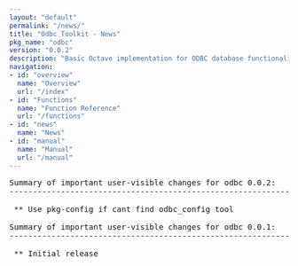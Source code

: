 ```yaml
---
layout: "default"
permalink: "/news/"
title: "Odbc Toolkit - News"
pkg_name: "odbc"
version: "0.0.2"
description: "Basic Octave implementation for ODBC database functionality"
navigation:
- id: "overview"
  name: "Overview"
  url: "/index"
- id: "Functions"
  name: "Function Reference"
  url: "/functions"
- id: "news"
  name: "News"
- id: "manual"
  name: "Manual"
  url: "/manual"
---
```

<pre>
Summary of important user-visible changes for odbc 0.0.2:
-------------------------------------------------------------------

 ** Use pkg-config if cant find odbc_config tool

Summary of important user-visible changes for odbc 0.0.1:
-------------------------------------------------------------------

 ** Initial release 

</pre>
